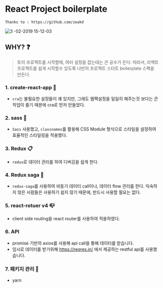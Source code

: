 # React Project boilerplate

```
Thanks to : https://github.com/zeakd
```

![3 -02-2019 15-12-03](https://user-images.githubusercontent.com/26598542/53678087-97a3d600-3cfd-11e9-9298-28e9d80999fc.gif)

## WHY? :question:

> 토이 프로젝트를 시작할때, 여러 설정을 잡는데는 큰 공수가 든다. 따라서, 리액트 프로젝트를 쉽게 시작할수 있도록 나만의 프로젝트 스타트 boilerplate 스펙을 만든다.

### 1. create-react-app :book:

- `cra`는 불필요한 설정들이 꽤 있지만, 그래도 웹팩설정을 일일히 해주는것 보다는 큰 작업이 줄기 때문에 cra로 먼저 만들었다.

### 2. sass :pencil:

- `Sass` 사용했고, `classnames`를 활용해 CSS Module 형식으로 스타일을 설정하여 효율적인 스타일링을 적용했다.

### 3. Redux :clipboard:

- `redux`로 데이터 관리를 하여 디버깅을 쉽게 한다.

### 4. Redux saga :blue_book:

- `redux-saga`를 사용하여 비동기 데이터 call이나, 데이터 flow 관리를 한다. 익숙하지 않은 사람들은 사용하기 쉽지 않기 때문에, 반드시 사용할 필요는 없다.

### 5. react-rotuer v4 :mailbox_closed:

- client side routing을 react router를 사용하여 적용하였다.

### 6. API

- promise 기반의 axios를 사용해 api call을 통해 데이터를 받습니다.
- 임시로 데이터를 받기위해 https://reqres.in/ 에서 제공하는 restful api를 사용했습니다.

### 7. 패키지 관리 :school_satchel:

- yarn
